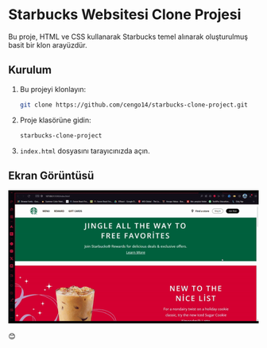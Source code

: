 # Starbucks Websitesi Clone Projesi

Bu proje, HTML ve CSS kullanarak Starbucks temel alınarak oluşturulmuş basit bir klon arayüzdür.

## Kurulum

1. Bu projeyi klonlayın:

   ```bash
   git clone https://github.com/cengo14/starbucks-clone-project.git
   ```

2. Proje klasörüne gidin:

   ```bash
   starbucks-clone-project
   ```

3. `index.html` dosyasını tarayıcınızda açın.

## Ekran Görüntüsü

![Starbucks Clone](desktop.gif)



😊
